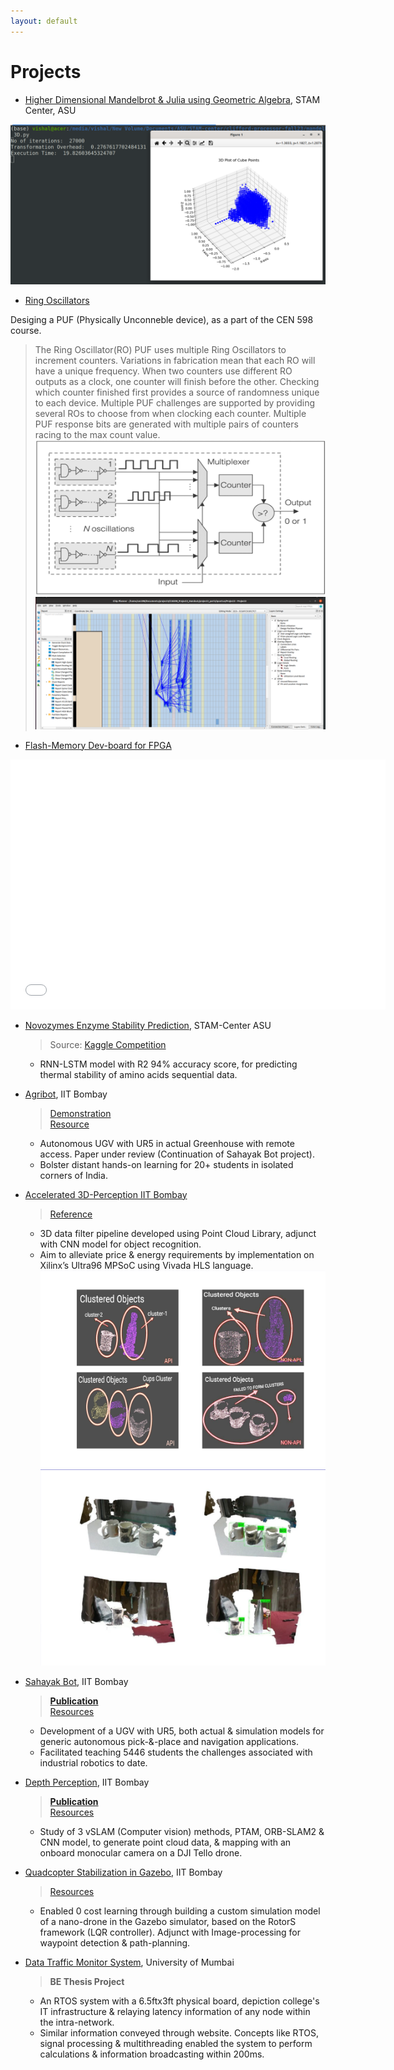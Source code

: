 ```yaml
---
layout: default
---
```


# Projects

- [Higher Dimensional Mandelbrot & Julia using Geometric Algebra](), STAM Center, ASU
	
	>

![](./media/CA_3D_27000pts.png)

- [Ring Oscillators]()

Desiging a PUF (Physically Unconneble device), as a part of the CEN 598 course.

> The Ring Oscillator(RO) PUF uses multiple Ring Oscillators to increment counters. Variations in fabrication mean that each RO will have a unique frequency. When two counters use different RO outputs as a clock, one counter will finish before the other. Checking which counter finished first provides a source of randomness unique to each device. Multiple PUF challenges are supported by providing several ROs to choose from when clocking each counter. Multiple PUF response bits are generated with multiple pairs of counters racing to the max count value.
![](./media/ring_osc.png)
![](./media/ring_osc_output.png)


- [Flash-Memory Dev-board for FPGA]()

<object>
<embed src="./media/Generic-flash-memory-PCB-layout-&-design.pdf#page=1&zoom=60" type="application/pdf" width="600px" height="400px">
</object>


- [Novozymes Enzyme Stability Prediction](), STAM-Center ASU

  > Source: [Kaggle Competition](https://www.kaggle.com/competitions/novozymes-enzyme-stability-prediction/discussion) 
  - RNN-LSTM model with R2 94% accuracy score, for predicting thermal stability of amino acids sequential data.

- [Agribot](), IIT Bombay

  > [Demonstration](https://youtu.be/cgiHJSOUb5I) <br />
  > [Resource](https://github.com/erts-RnD/eYRC-2021_Agribot)
  - Autonomous UGV with UR5 in actual Greenhouse with remote access. Paper under review (Continuation of Sahayak Bot project).
  - Bolster distant hands-on learning for 20+ students in isolated corners of India.

- [Accelerated 3D-Perception IIT Bombay]()

  > [Reference](https://arxiv.org/pdf/2006.00049.pdf)
  - 3D data filter pipeline developed using Point Cloud Library, adjunct with CNN model for object recognition.
  - Aim to alleviate price & energy requirements by implementation on Xilinx’s Ultra96 MPSoC using Vivada HLS language.
  ![](./media/3D_perception_clustering.png)
  ![](./media/3D_perception_final.png)

<!-- <object>
<embed src="./content/projects/media/e_YSIP21_21_3D_Perception_progress_ppt_II.pdf" type="application/pdf" width="600px" height="400px">
</object> -->


- [Sahayak Bot](), IIT Bombay

  > **[Publication]()** <br />
  > [Resources](https://github.com/erts-RnD/sahayak_bot)
  - Development of a UGV with UR5, both actual & simulation models for generic autonomous pick-&-place and navigation applications.
  - Facilitated teaching 5446 students the challenges associated with industrial robotics to date.

- [Depth Perception](), IIT Bombay

  > **[Publication](https://ieeexplore.ieee.org/document/9588784)** <br />
  > [Resources](https://github.com/erts-RnD/sahayak_bot)
  - Study of 3 vSLAM (Computer vision) methods, PTAM, ORB-SLAM2 & CNN model, to generate point cloud data, & mapping with an onboard monocular camera on a DJI Tello drone.

- [Quadcopter Stabilization in Gazebo](), IIT Bombay

  > [Resources](https://github.com/rishikeshrmadan/survey_and_rescue)
  - Enabled 0 cost learning through building a custom simulation model of a nano-drone in the Gazebo simulator, based on the RotorS framework (LQR controller). Adjunct with Image-processing for waypoint detection & path-planning.

- [Data Traffic Monitor System](), University of Mumbai
  
  > **BE Thesis Project**
  - An RTOS system with a 6.5ftx3ft physical board, depiction college's IT infrastructure & relaying latency information of any node within the intra-network.
  - Similar information conveyed through website. Concepts like RTOS, signal processing & multithreading enabled the system to perform calculations & information broadcasting within 200ms.
